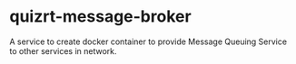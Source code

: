 ﻿# quizrt-message-broker
 A service to create docker container to provide Message Queuing Service to other services in network.
